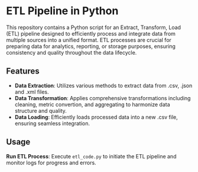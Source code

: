 # ETL Pipeline in Python

This repository contains a Python script for an Extract, Transform, Load (ETL) pipeline designed to efficiently process and integrate data from multiple sources into a unified format. ETL processes are crucial for preparing data for analytics, reporting, or storage purposes, ensuring consistency and quality throughout the data lifecycle.

## Features

- **Data Extraction**: Utilizes various methods to extract data from .csv, .json and .xml files.
- **Data Transformation**: Applies comprehensive transformations including cleaning, metric convertion, and aggregating to harmonize data structure and quality.
- **Data Loading**: Efficiently loads processed data into a new .csv file, ensuring seamless integration.

## Usage
**Run ETL Process**: Execute `etl_code.py` to initiate the ETL pipeline and monitor logs for progress and errors.
